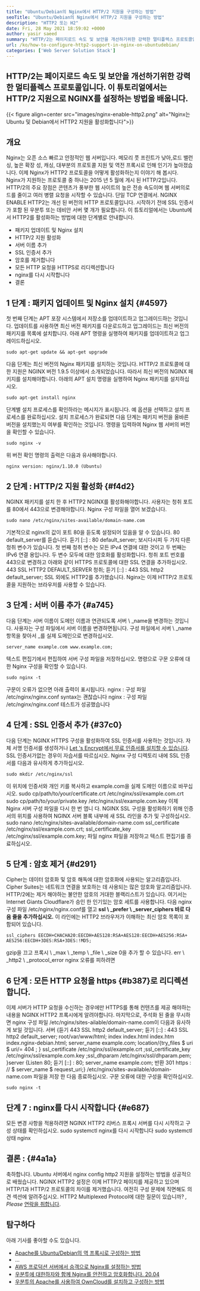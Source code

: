 ```yaml
---
title: "Ubuntu/Debian의 Nginx에서 HTTP/2 지원을 구성하는 방법" 
seoTitle: "Ubuntu/Debian의 Nginx에서 HTTP/2 지원을 구성하는 방법" 
description: "HTTP2 또는 H2" 
date: Fri, 28 May 2021 18:59:02 +0000
author: yasir saeed
summary: "HTTP/2는 페이지로드 속도 및 보안을 개선하기위한 강력한 멀티플렉스 프로토콜입니다. 이 튜토리얼에서는 HTTP/2 지원으로 NGINX를 설정하는 방법을 배웁니다." 
url: /ko/how-to-configure-http2-support-in-nginx-on-ubuntudebian/
categories: ['Web Server Solution Stack']
---
```


## HTTP/2는 페이지로드 속도 및 보안을 개선하기위한 강력한 멀티플렉스 프로토콜입니다. 이 튜토리얼에서는 HTTP/2 지원으로 NGINX를 설정하는 방법을 배웁니다.

{{< figure align=center src="images/nginx-enable-http2.png" alt="Nginx는 Ubuntu 및 Debian에서 HTTP2 지원을 활성화합니다">}}


## **개요** 
Nginx는 오픈 소스 빠르고 안정적인 웹 서버입니다. 메모리 풋 프린트가 낮아,로드 밸런싱, 높은 확장 성, 캐싱, 대부분의 프로토콜 지원 및 역전 프록시로 인해 인기가 높아졌습니다. 이제 Nginx가 HTTP2 프로토콜을 어떻게 활성화하는지 이야기 해 봅시다.
Nginx가 지원하는 프로토콜 중 하나는 2015 년 5 월에 게시 된 HTTP/2입니다. HTTP/2의 주요 장점은 콘텐츠가 풍부한 웹 사이트의 높은 전송 속도이며 웹 서버의로드를 줄이고 여러 병렬 요청을 시작할 수 있습니다. 단일 TCP 연결에서. NGINX ENABLE HTTP2는 개선 된 버전의 HTTP 프로토콜입니다. 시작하기 전에 SSL 인증서가 포함 된 우분투 또는 데비안 서버 몇 개가 필요합니다. 이 튜토리얼에서는 Ubuntu에서 HTTP2를 활성화하는 방법에 대한 단계별로 안내합니다.
  * 패키지 업데이트 및 Nginx 설치
  * HTTP/2 지원 활성화
  * 서버 이름 추가
  * SSL 인증서 추가
  * 암호를 제거합니다
  * 모든 HTTP 요청을 HTTPS로 리디렉션합니다
  * nginx를 다시 시작합니다
  * 결론

## 1 단계 : 패키지 업데이트 및 Nginx 설치   {#4597}
첫 번째 단계는 APT 포장 시스템에서 저장소를 업데이트하고 업그레이드하는 것입니다. 업데이트를 사용하면 최신 버전 패키지를 다운로드하고 업그레이드는 최신 버전의 패키지를 목록에 설치합니다. 아래 APT 명령을 실행하여 패키지를 업데이트하고 업그레이드하십시오.
```
sudo apt-get update && apt-get upgrade
```
다음 단계는 최신 버전의 Nginx 패키지를 설치하는 것입니다. HTTP/2 프로토콜에 대한 지원은 NGINX 버전 1.9.5 이상에서 소개되었습니다. 따라서 최신 버전의 NGINX 패키지를 설치해야합니다. 아래의 APT 설치 명령을 실행하여 Nginx 패키지를 설치하십시오.
```
sudo apt-get install nginx
```
단계별 설치 프로세스를 확인하라는 메시지가 표시됩니다. 예 옵션을 선택하고 설치 프로세스를 완료하십시오. 설치 프로세스가 완료되면 다음 단계는 패키지 버전을 올바른 버전을 설치했는지 여부를 확인하는 것입니다. 명령을 입력하여 Nginx 웹 서버의 버전을 확인할 수 있습니다.
```
sudo nginx -v
```
위 버전 확인 명령의 출력은 다음과 유사해야합니다.
```
nginx version: nginx/1.10.0 (Ubuntu)
```

## 2 단계 : HTTP/2 지원 활성화   {#f4d2}
NGINX 패키지를 설치 한 후 HTTP2 NGINX를 활성화해야합니다. 사용자는 청취 포트를 80에서 443으로 변경해야합니다. Nginx 구성 파일을 열어 보겠습니다.
```
sudo nano /etc/nginx/sites-available/domain-name.com
```
기본적으로 nginx의 값이 포트 80을 듣도록 설정되어 있음을 알 수 있습니다.
80 default_server를 듣습니다.
듣기 [::] : 80 default_server;
보시다시피 두 가지 다른 청취 변수가 있습니다. 첫 번째 청취 변수는 모든 IPv4 연결에 대한 것이고 두 번째는 IPv6 연결 용입니다. 두 변수 모두에 대한 암호화를 활성화합니다. 청취 포트 번호를 443으로 변경하고 아래와 같이 HTTPS 프로토콜에 대한 SSL 연결을 추가하십시오.
443 SSL HTTP2 DEFAULT_SERVER 청취;
듣기 [::] : 443 SSL http2 default_server;
SSL 외에도 HTTP2를 추가했습니다. Nginx는 이제 HTTP/2 프로토콜을 지원하는 브라우저를 사용할 수 있습니다.

## 3 단계 : 서버 이름 추가   {#a745}
다음 단계는 서버 이름이 도메인 이름과 연관되도록 서버 \ _name을 변경하는 것입니다. 사용자는 구성 파일에서 서버 이름을 변경하면됩니다. 구성 파일에서 서버 \ _name 항목을 찾아서 _를 실제 도메인으로 변경하십시오.
```
server_name example.com www.example.com;
```
텍스트 편집기에서 편집하여 서버 구성 파일을 저장하십시오. 명령으로 구문 오류에 대한 Nginx 구성을 확인할 수 있습니다.
```
sudo nginx -t
```
구문이 오류가 없으면 아래 출력이 표시됩니다.
nginx : 구성 파일 /etc/nginx/nginx.conf syntax는 괜찮습니다
nginx : 구성 파일 /etc/nginx/nginx.conf 테스트가 성공했습니다

## 4 단계 : SSL 인증서 추가   {#37c0}
다음 단계는 NGINX HTTPS 구성을 활성화하여 SSL 인증서를 사용하는 것입니다. 자체 서명 인증서를 생성하거나 [Let 's Encrypt에서 무료 인증서를 설치할 수 있습니다][1]. SSL 인증서가없는 경우이 자습서를 따르십시오. Nginx 구성 디렉토리 내에 SSL 인증서를 다음과 유사하게 추가하십시오.
```
sudo mkdir /etc/nginx/ssl
```
이 위치에 인증서와 개인 키를 복사하고 example.com을 실제 도메인 이름으로 바꾸십시오.
sudo cp/path/to/your/certificate.crt /etc/nginx/ssl/example.com.crt
sudo cp/path/to/your/private.key /etc/nginx/ssl/example.com.key
이제 Nginx 서버 구성 파일을 다시 한 번 엽니 다. NGINX SSL 구성을 활성화하기 위해 인증서의 위치를 ​​사용하여 NGINX 서버 블록 내부에 새 SSL 라인을 추가 및 구성하십시오.
sudo nano /etc/nginx/sites-available/domain-name.com
ssl_certificate /etc/nginx/ssl/example.com.crt;
ssl_certificate_key /etc/nginx/ssl/example.com.key;
파일 nginx 파일을 저장하고 텍스트 편집기를 종료하십시오.

## 5 단계 : 암호 제거   {#d291}
Cipher는 데이터 암호화 및 암호 해독에 대한 암호화에 사용되는 알고리즘입니다. Cipher Suites는 네트워크 연결을 보호하는 데 사용되는 많은 암호화 알고리즘입니다. HTTP/2에는 제거 해야하는 불안한 암호의 거대한 블랙리스트가 있습니다. 여기서는 Internet Giants Cloudflare가 승인 한 인기있는 암호 세트를 사용합니다.
다음 nginx 구성 파일 /etc/nginx/nginx.conf를 열고 **ssl \ _prefer \ _server_ciphers 바로 다음 줄을 추가하십시오.** 이 라인에는 HTTP2 브라우저가 이해하는 최신 암호 목록이 포함되어 있습니다.
```
ssl_ciphers EECDH+CHACHA20:EECDH+AES128:RSA+AES128:EECDH+AES256:RSA+
AES256:EECDH+3DES:RSA+3DES:!MD5;
```
gzip을 끄고 프록시 \ _max \ _temp \ _file \ _size 0을 추가 할 수 있습니다. err \ _http2 \ _protocol_error nginx 오류를 피하려면

## 6 단계 : 모든 HTTP 요청을 https   {#b387}로 리디렉션합니다.
이제 서버가 HTTP 요청을 수신하는 경우에만 HTTPS를 통해 컨텐츠를 제공 해야하는 내용을 NGINX HTTP2 프록시에게 알려야합니다. 마지막으로, 주석화 된 줄을 무시하면 nginx 구성 파일 /etc/nginx/sites-ailable/domain-name.com이 다음과 유사하게 보일 것입니다.
서버 {듣기 443 SSL http2 default_server; 듣기 [::] : 443 SSL http2 default_server; root/var/www/html; index index.html index.htm index.nginx-debian.html; server_name example.com; location/{try_files $ uri $ uri/= 404 ; } ssl_certificate /etc/nginx/ssl/example.crt ;ssl_certificate_key /etc/nginx/ssl/example.com.key ;ssl_dhparam /etc/nginx/ssl/dhparam.pem; }server {Listen 80; 듣기 [::] : 80; server_name example.com; 반환 301 https : // $ server_name $ request_uri;}
/etc/nginx/sites-available/domain-name.com 파일을 저장 한 다음 종료하십시오. 구문 오류에 대한 구성을 확인하십시오.
```
sudo nginx -t
```

## 단계 7 : nginx를 다시 시작합니다   {#e687}
모든 변경 사항을 적용하려면 NGINX HTTP2 리버스 프록시 서버를 다시 시작하고 구성 상태를 확인하십시오.
sudo systemctl nginx를 다시 시작합니다
sudo systemctl 상태 nginx

## **결론 :**    {#4a1a}
축하합니다. Ubuntu 서버에서 nginx config http2 지원을 설정하는 방법을 성공적으로 배웠습니다. NGINX HTTP2 설정은 이제 HTTP/2 페이지를 제공하고 있으며 HTTP/1과 HTTP/2 프로토콜의 차이를 제거했습니다. 여전히 구성 문제에 직면해도 의견 섹션에 알려주십시오.
HTTP2 Multiplexed Protocol에 대한 질문이 있습니까? _, Please_ [연락을 취합니다][2].

## 탐구하다
아래 기사를 좋아할 수도 있습니다.
  * [Apache를 Ubuntu/Debian의 역 프록시로 구성하는 방법][3]
  * ...
  * [AWS 프로덕션 서버에서 승객으로 Nginx를 설정하는 방법][5]
  * [우분투에 대한하자와 함께 Nginx를 안전하고 암호화합니다. 20.04][1]
  * [우분투의 Apache를 사용하여 OwnCloud를 설치하고 구성하는 방법][6]

  
[1]: https://blog.containerize.com/web-server-solution-stack/how-to-secure-nginx-with-letsencrypt-on-ubuntu-20-04/
[2]: mailto:yasir.saeed@aspose.com
[3]: https://blog.containerize.com/web-server-solution-stack/how-to-configure-apache-as-a-reverse-proxy-for-ubuntudebian/
[4]: https://blog.containerize.com/web-server-solution-stack/how-to-install-and-secure-phpmyadmin-with-nginx-on-ubuntu/
[5]: https://blog.containerize.com/web-server-solution-stack/how-to-setup-nginx-with-passenger-on-aws-production-server/
[6]: https://blog.containerize.com/backup-and-sync-software/how-to-install-and-configure-owncloud-with-apache-on-ubuntu/
